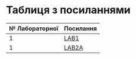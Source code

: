 # Таблиця з посиланнями
|№ Лабораторної|Посилання|
|---|---|
|1|[LAB1](https://github.com/miglasdima/Lab1.git)|
|1|[LAB2A](https://github.com/miglasdima/Technology-program-information-system-Lab2A.git)|
